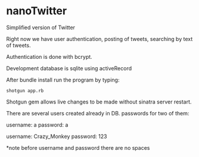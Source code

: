 # nanoTwitter


Simplified version of Twitter

Right now we have user authentication, posting of tweets, searching by text of tweets. 

Authentication is done with bcrypt.

Development database is sqlite using activeRecord

After bundle install run the program by typing:

	shotgun app.rb 
	
Shotgun gem allows live changes to be made without sinatra server restart.


There are several users created already in DB. 
passwords for two of them:


username: a
password: a

username: Crazy_Monkey
password: 123

*note before username and password there are no spaces